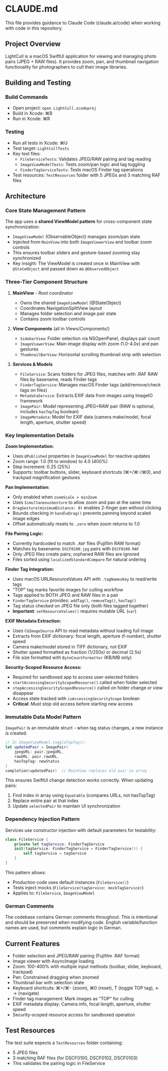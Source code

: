 # CLAUDE.md

This file provides guidance to Claude Code (claude.ai/code) when working with code in this repository.

## Project Overview

LightCull is a macOS SwiftUI application for viewing and managing photo pairs (JPEG + RAW files). It provides zoom, pan, and thumbnail navigation functionality for photographers to cull their image libraries.

## Building and Testing

### Build Commands
- Open project: `open LightCull.xcodeproj`
- Build in Xcode: ⌘B
- Run in Xcode: ⌘R

### Testing
- Run all tests in Xcode: ⌘U
- Test target: `LightCullTests`
- Key test files:
  - `FileServiceTests`: Validates JPEG/RAW pairing and tag reading
  - `ImageViewModelTests`: Tests zoom/pan logic and tag toggling
  - `FinderTagServiceTests`: Tests macOS Finder tag operations
- Test resources: `TestResources` folder with 5 JPEGs and 3 matching RAF files

## Architecture

### Core State Management Pattern

The app uses a **shared ViewModel pattern** for cross-component state synchronization:

- `ImageViewModel` (ObservableObject) manages zoom/pan state
- Injected from `MainView` into both `ImageViewerView` and toolbar zoom controls
- This ensures toolbar sliders and gesture-based zooming stay synchronized
- Key insight: The ViewModel is created once in MainView with `@StateObject` and passed down as `@ObservedObject`

### Three-Tier Component Structure

1. **MainView** - Root coordinator
   - Owns the shared `ImageViewModel` (@StateObject)
   - Coordinates NavigationSplitView layout
   - Manages folder selection and image pair state
   - Contains zoom toolbar controls

2. **View Components** (all in Views/Components/)
   - `SidebarView`: Folder selection via NSOpenPanel, displays pair count
   - `ImageViewerView`: Main image display with zoom (1.0-4.0x) and pan gestures
   - `ThumbnailBarView`: Horizontal scrolling thumbnail strip with selection

3. **Services & Models**
   - `FileService`: Scans folders for JPEG files, matches with .RAF RAW files by basename, reads Finder tags
   - `FinderTagService`: Manages macOS Finder tags (add/remove/check tags on files)
   - `MetadataService`: Extracts EXIF data from images using ImageIO framework
   - `ImagePair`: Model representing JPEG+RAW pair (RAW is optional, includes `hasTopTag` boolean)
   - `ImageMetadata`: Model for EXIF data (camera make/model, focal length, aperture, shutter speed)

### Key Implementation Details

**Zoom Implementation:**
- Uses `@Published` properties in `ImageViewModel` for reactive updates
- Zoom range: 1.0 (fit to window) to 4.0 (400%)
- Step increment: 0.25 (25%)
- Supports: toolbar buttons, slider, keyboard shortcuts (⌘+/⌘-/⌘0), and trackpad magnification gestures

**Pan Implementation:**
- Only enabled when `zoomScale > minZoom`
- Uses `SimultaneousGesture` to allow zoom and pan at the same time
- `DragGesture(minimumDistance: 0)` enables 2-finger pan without clicking
- Bounds checking in `handleDrag()` prevents panning beyond scaled image edges
- Offset automatically resets to `.zero` when zoom returns to 1.0

**File Pairing Logic:**
- Currently hardcoded to match `.RAF` files (Fujifilm RAW format)
- Matches by basename: `DSCF0100.jpg` pairs with `DSCF0100.RAF`
- Only JPEG files create pairs; orphaned RAW files are ignored
- Files sorted using `localizedStandardCompare` for natural ordering

**Finder Tag Integration:**
- Uses macOS URLResourceValues API with `.tagNamesKey` to read/write tags
- "TOP" tag marks favorite images for culling workflow
- Tags applied to BOTH JPEG and RAW files in a pair
- `FinderTagService` provides: `addTag()`, `removeTag()`, `hasTag()`
- Tag status checked on JPEG file only (both files tagged together)
- **Important**: `setResourceValues()` requires mutable URL (`var`)

**EXIF Metadata Extraction:**
- Uses `CGImageSource` API to read metadata without loading full image
- Extracts from EXIF dictionary: focal length, aperture (f-number), shutter speed
- Camera make/model stored in TIFF dictionary, not EXIF
- Shutter speed formatted as fraction (1/250s) or decimal (2.5s)
- File size formatted with `ByteCountFormatter` (KB/MB only)

**Security-Scoped Resource Access:**
- Required for sandboxed app to access user-selected folders
- `startAccessingSecurityScopedResource()` called when folder selected
- `stopAccessingSecurityScopedResource()` called on folder change or view disappear
- Access state tracked with `isAccessingSecurityScope` boolean
- **Critical**: Must stop old access before starting new access

### Immutable Data Model Pattern

`ImagePair` is an immutable struct - when tag status changes, a new instance is created:

```swift
// In ImageViewModel.toggleTopTag():
let updatedPair = ImagePair(
    jpegURL: pair.jpegURL,
    rawURL: pair.rawURL,
    hasTopTag: newStatus
)
completion(updatedPair)  // MainView replaces old pair in array
```

This ensures SwiftUI change detection works correctly. When updating pairs:
1. Find index in array using `Equatable` (compares URLs, not hasTopTag)
2. Replace entire pair at that index
3. Update `selectedPair` to maintain UI synchronization

### Dependency Injection Pattern

Services use constructor injection with default parameters for testability:

```swift
class FileService {
    private let tagService: FinderTagService
    init(tagService: FinderTagService = FinderTagService()) {
        self.tagService = tagService
    }
}
```

This pattern allows:
- Production code uses default instances (`FileService()`)
- Tests inject mocks (`FileService(tagService: mockTagService)`)
- Applies to: `FileService`, `ImageViewModel`

### German Comments

The codebase contains German comments throughout. This is intentional and should be preserved when modifying code. English variable/function names are used, but comments explain logic in German.

## Current Features

- Folder selection and JPEG/RAW pairing (Fujifilm .RAF format)
- Image viewer with AsyncImage loading
- Zoom: 100-400% with multiple input methods (toolbar, slider, keyboard, trackpad)
- Pan: Constrained dragging when zoomed
- Thumbnail bar with selection state
- Keyboard shortcuts: ⌘+/⌘- (zoom), ⌘0 (reset), T (toggle TOP tag), ← → (navigate)
- Finder tag management: Mark images as "TOP" for culling
- EXIF metadata display: Camera info, focal length, aperture, shutter speed
- Security-scoped resource access for sandboxed operation

## Test Resources

The test suite expects a `TestResources` folder containing:
- 5 JPEG files
- 3 matching RAF files (for DSCF0100, DSCF0102, DSCF0103)
- This validates the pairing logic in FileService
